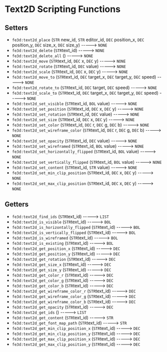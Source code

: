 # Text2D Scripting Functions

## Setters

- `fe3d:text2d_place` (`STR` new_id, `STR` editor_id, `DEC` position_x, `DEC` position_y, `DEC` size_x, `DEC` size_y) -----> `NONE`
- `fe3d:text2d_delete` (`STR`text_id) -----> `NONE`
- `fe3d:text2d_delete_all` () -----> `NONE`
- `fe3d:text2d_move` (`STR`text_id, `DEC` x, `DEC` y) -----> `NONE`
- `fe3d:text2d_rotate` (`STR`text_id, `DEC` value) -----> `NONE`
- `fe3d:text2d_scale` (`STR`text_id, `DEC` x, `DEC` y) -----> `NONE`
- `fe3d:text2d_move_to` (`STR`text_id, `DEC` target_x, `DEC` target_y, `DEC` speed) -----> `NONE`
- `fe3d:text2d_rotate_to` (`STR`text_id, `DEC` target, `DEC` speed) -----> `NONE`
- `fe3d:text2d_scale_to` (`STR`text_id, `DEC` target_x, `DEC` target_y, `DEC` speed) -----> `NONE`
- `fe3d:text2d_set_visible` (`STR`text_id, `BOL` value) -----> `NONE`
- `fe3d:text2d_set_position` (`STR`text_id, `DEC` x, `DEC` y) -----> `NONE`
- `fe3d:text2d_set_rotation` (`STR`text_id, `DEC` value) -----> `NONE`
- `fe3d:text2d_set_size` (`STR`text_id, `DEC` x, `DEC` y) -----> `NONE`
- `fe3d:text2d_set_color` (`STR`text_id, `DEC` r, `DEC` g, `DEC` b) -----> `NONE`
- `fe3d:text2d_set_wireframe_color` (`STR`text_id, `DEC` r, `DEC` g, `DEC` b) -----> `NONE`
- `fe3d:text2d_set_opacity` (`STR`text_id, `DEC` value) -----> `NONE`
- `fe3d:text2d_set_wireframed` (`STR`text_id, `BOL` value) -----> `NONE`
- `fe3d:text2d_set_horizontally_flipped` (`STR`text_id, `BOL` value) -----> `NONE`
- `fe3d:text2d_set_vertically_flipped` (`STR`text_id, `BOL` value) -----> `NONE`
- `fe3d:text2d_set_content` (`STR`text_id, `STR` value) -----> `NONE`
- `fe3d:text2d_set_min_clip_position` (`STR`text_id, `DEC` x, `DEC` y) -----> `NONE`
- `fe3d:text2d_set_max_clip_position` (`STR`text_id, `DEC` x, `DEC` y) -----> `NONE`

## Getters

- `fe3d:text2d_find_ids` (`STR`text_id) -----> `LIST`
- `fe3d:text2d_is_visible` (`STR`text_id) -----> `BOL`
- `fe3d:text2d_is_horizontally_flipped` (`STR`text_id) -----> `BOL`
- `fe3d:text2d_is_vertically_flipped` (`STR`text_id) -----> `BOL`
- `fe3d:text2d_is_wireframed` (`STR`text_id) -----> `BOL`
- `fe3d:text2d_is_existing` (`STR`text_id) -----> `BOL`
- `fe3d:text2d_get_position_x` (`STR`text_id) -----> `DEC`
- `fe3d:text2d_get_position_y` (`STR`text_id) -----> `DEC`
- `fe3d:text2d_get_rotation` (`STR`text_id) -----> `DEC`
- `fe3d:text2d_get_size_x` (`STR`text_id) -----> `DEC`
- `fe3d:text2d_get_size_y` (`STR`text_id) -----> `DEC`
- `fe3d:text2d_get_color_r` (`STR`text_id) -----> `DEC`
- `fe3d:text2d_get_color_g` (`STR`text_id) -----> `DEC`
- `fe3d:text2d_get_color_b` (`STR`text_id) -----> `DEC`
- `fe3d:text2d_get_wireframe_color_r` (`STR`text_id) -----> `DEC`
- `fe3d:text2d_get_wireframe_color_g` (`STR`text_id) -----> `DEC`
- `fe3d:text2d_get_wireframe_color_b` (`STR`text_id) -----> `DEC`
- `fe3d:text2d_get_opacity` (`STR`text_id) -----> `DEC`
- `fe3d:text2d_get_ids` () -----> `LIST`
- `fe3d:text2d_get_content` (`STR`text_id) -----> `STR`
- `fe3d:text2d_get_font_map_path` (`STR`text_id) -----> `STR`
- `fe3d:text2d_get_min_clip_position_x` (`STR`text_id) -----> `DEC`
- `fe3d:text2d_get_min_clip_position_y` (`STR`text_id) -----> `DEC`
- `fe3d:text2d_get_max_clip_position_x` (`STR`text_id) -----> `DEC`
- `fe3d:text2d_get_max_clip_position_y` (`STR`text_id) -----> `DEC`
